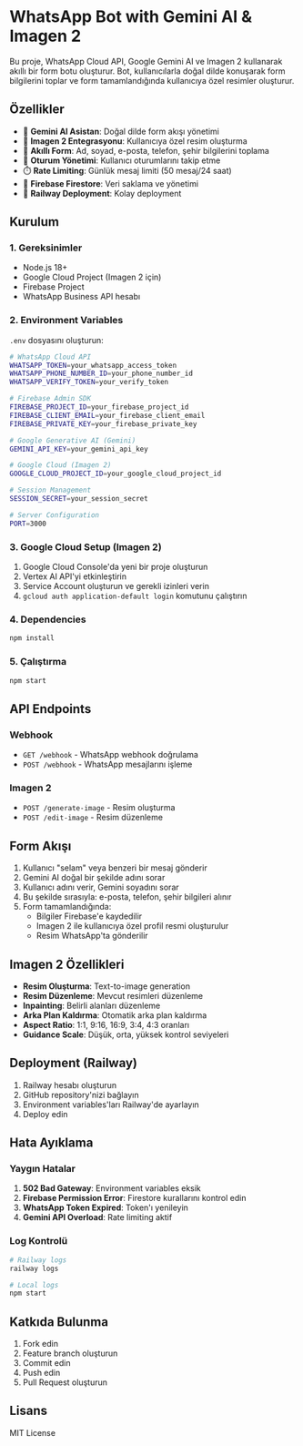 # WhatsApp Bot with Gemini AI & Imagen 2

Bu proje, WhatsApp Cloud API, Google Gemini AI ve Imagen 2 kullanarak akıllı bir form botu oluşturur. Bot, kullanıcılarla doğal dilde konuşarak form bilgilerini toplar ve form tamamlandığında kullanıcıya özel resimler oluşturur.

## Özellikler

- 🤖 **Gemini AI Asistan**: Doğal dilde form akışı yönetimi
- 🎨 **Imagen 2 Entegrasyonu**: Kullanıcıya özel resim oluşturma
- 📝 **Akıllı Form**: Ad, soyad, e-posta, telefon, şehir bilgilerini toplama
- 🔄 **Oturum Yönetimi**: Kullanıcı oturumlarını takip etme
- ⏱️ **Rate Limiting**: Günlük mesaj limiti (50 mesaj/24 saat)
- 💾 **Firebase Firestore**: Veri saklama ve yönetimi
- 🚀 **Railway Deployment**: Kolay deployment

## Kurulum

### 1. Gereksinimler

- Node.js 18+
- Google Cloud Project (Imagen 2 için)
- Firebase Project
- WhatsApp Business API hesabı

### 2. Environment Variables

`.env` dosyasını oluşturun:

```bash
# WhatsApp Cloud API
WHATSAPP_TOKEN=your_whatsapp_access_token
WHATSAPP_PHONE_NUMBER_ID=your_phone_number_id
WHATSAPP_VERIFY_TOKEN=your_verify_token

# Firebase Admin SDK
FIREBASE_PROJECT_ID=your_firebase_project_id
FIREBASE_CLIENT_EMAIL=your_firebase_client_email
FIREBASE_PRIVATE_KEY=your_firebase_private_key

# Google Generative AI (Gemini)
GEMINI_API_KEY=your_gemini_api_key

# Google Cloud (Imagen 2)
GOOGLE_CLOUD_PROJECT_ID=your_google_cloud_project_id

# Session Management
SESSION_SECRET=your_session_secret

# Server Configuration
PORT=3000
```

### 3. Google Cloud Setup (Imagen 2)

1. Google Cloud Console'da yeni bir proje oluşturun
2. Vertex AI API'yi etkinleştirin
3. Service Account oluşturun ve gerekli izinleri verin
4. `gcloud auth application-default login` komutunu çalıştırın

### 4. Dependencies

```bash
npm install
```

### 5. Çalıştırma

```bash
npm start
```

## API Endpoints

### Webhook
- `GET /webhook` - WhatsApp webhook doğrulama
- `POST /webhook` - WhatsApp mesajlarını işleme

### Imagen 2
- `POST /generate-image` - Resim oluşturma
- `POST /edit-image` - Resim düzenleme

## Form Akışı

1. Kullanıcı "selam" veya benzeri bir mesaj gönderir
2. Gemini AI doğal bir şekilde adını sorar
3. Kullanıcı adını verir, Gemini soyadını sorar
4. Bu şekilde sırasıyla: e-posta, telefon, şehir bilgileri alınır
5. Form tamamlandığında:
   - Bilgiler Firebase'e kaydedilir
   - Imagen 2 ile kullanıcıya özel profil resmi oluşturulur
   - Resim WhatsApp'ta gönderilir

## Imagen 2 Özellikleri

- **Resim Oluşturma**: Text-to-image generation
- **Resim Düzenleme**: Mevcut resimleri düzenleme
- **Inpainting**: Belirli alanları düzenleme
- **Arka Plan Kaldırma**: Otomatik arka plan kaldırma
- **Aspect Ratio**: 1:1, 9:16, 16:9, 3:4, 4:3 oranları
- **Guidance Scale**: Düşük, orta, yüksek kontrol seviyeleri

## Deployment (Railway)

1. Railway hesabı oluşturun
2. GitHub repository'nizi bağlayın
3. Environment variables'ları Railway'de ayarlayın
4. Deploy edin

## Hata Ayıklama

### Yaygın Hatalar

1. **502 Bad Gateway**: Environment variables eksik
2. **Firebase Permission Error**: Firestore kurallarını kontrol edin
3. **WhatsApp Token Expired**: Token'ı yenileyin
4. **Gemini API Overload**: Rate limiting aktif

### Log Kontrolü

```bash
# Railway logs
railway logs

# Local logs
npm start
```

## Katkıda Bulunma

1. Fork edin
2. Feature branch oluşturun
3. Commit edin
4. Push edin
5. Pull Request oluşturun

## Lisans

MIT License
